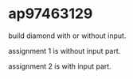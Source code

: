 # ap97463129


build diamond with or without input.

assignment 1 is without input part.

assignment 2 is with input part.
